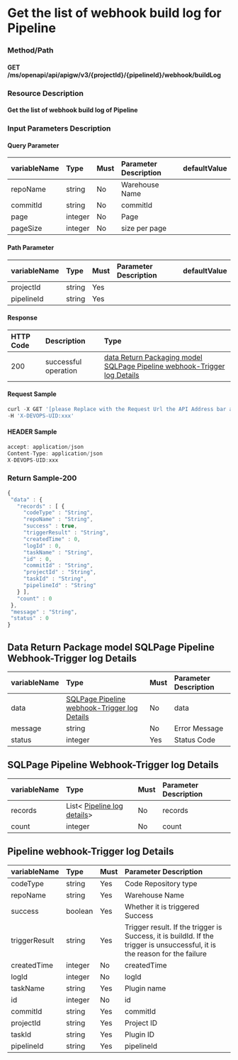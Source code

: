  # Get the list of webhook build log for Pipeline 

 ### Method/Path 

 #### GET  /ms/openapi/api/apigw/v3/{projectId}/{pipelineId}/webhook/buildLog 

 ### Resource Description 

 #### Get the list of webhook build log of Pipeline 

 ### Input Parameters Description 

 #### Query Parameter 

 | variableName| Type| Must| Parameter Description| defaultValue| 
 | :--- | :--- | :--- | :--- | :--- | 
 | repoName | string |No| Warehouse Name|| 
 | commitId | string |No|  commitId || 
 | page | integer |No| Page|| 
 | pageSize | integer |No| size per page|| 

 #### Path Parameter 

 | variableName| Type| Must| Parameter Description| defaultValue| 
 | :--- | :--- | :--- | :--- | :--- | 
 | projectId | string |Yes||| 
 | pipelineId | string |Yes||| 

 #### Response 

 | HTTP Code| Description| Type| 
 | :--- | :--- | :--- | 
 | 200 | successful operation |[data Return Packaging model SQLPage Pipeline webhook-Trigger log Details](get-the-pipelines-webhook-build-log-list.md)| 

 #### Request Sample 

 ```javascript 
 curl -X GET '[please Replace with the Request Url the API Address bar above]?  repoName={repoName}&amp;commitId={commitId}&amp;page={page}&amp;pageSize={pageSize}' \ 
 -H 'X-DEVOPS-UID:xxx' 
 ``` 

 #### HEADER Sample 

 ```javascript 
 accept: application/json 
 Content-Type: application/json 
 X-DEVOPS-UID:xxx 
 ``` 

 ### Return Sample-200 

 ```javascript 
 { 
  "data" : { 
    "records" : [ { 
      "codeType" : "String", 
      "repoName" : "String", 
      "success" : true, 
      "triggerResult" : "String", 
      "createdTime" : 0, 
      "logId" : 0, 
      "taskName" : "String", 
      "id" : 0, 
      "commitId" : "String", 
      "projectId" : "String", 
      "taskId" : "String", 
      "pipelineId" : "String" 
    } ], 
    "count" : 0 
  }, 
  "message" : "String", 
  "status" : 0 
 } 
 ``` 

 ## Data Return Package model SQLPage Pipeline Webhook-Trigger log Details 

 | variableName| Type| Must| Parameter Description| 
 | :--- | :--- | :--- | :--- | 
 | data |[SQLPage Pipeline webhook-Trigger log Details](get-the-pipelines-webhook-build-log-list.md)| No| data| 
 | message | string |No| Error Message| 
 | status | integer |Yes| Status Code| 

 ## SQLPage Pipeline Webhook-Trigger log Details 

 | variableName| Type| Must| Parameter Description| 
 | :--- | :--- | :--- | :--- | 
 | records |List&lt; [Pipeline log details](get-the-pipelines-webhook-build-log-list.md)&gt;|No|  records | 
 | count | integer |No|  count | 

 ## Pipeline webhook-Trigger log Details 

 | variableName| Type| Must| Parameter Description| 
 | :--- | :--- | :--- | :--- | 
 | codeType | string |Yes| Code Repository type| 
 | repoName | string |Yes| Warehouse Name| 
 | success | boolean |Yes| Whether it is triggered Success| 
 | triggerResult | string |Yes| Trigger result. If the trigger is Success, it is buildId. If the trigger is unsuccessful, it is the reason for the failure| 
 | createdTime | integer |No|  createdTime | 
 | logId | integer |No|  logId | 
 | taskName | string |Yes| Plugin name| 
 | id | integer |No|  id | 
 | commitId | string |Yes|  commitId | 
 | projectId | string |Yes| Project ID| 
 | taskId | string |Yes| Plugin ID| 
 | pipelineId | string |Yes| pipelineId| 